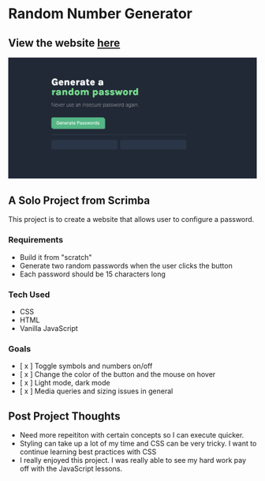 # Random Number Generator

## View the website [here](https://ashsass-random-password.netlify.app/)
![Screenshot of the random password generator website.](./img/Random%20Password%20Generator.png)

## A Solo Project from Scrimba
This project is to create a website that allows user to configure a password.

### Requirements
- Build it from "scratch"
- Generate two random passwords when the user clicks the button
- Each password should be 15 characters long 

### Tech Used
- CSS
- HTML
- Vanilla JavaScript

### Goals
- [ x ] Toggle symbols and numbers on/off
- [ x ] Change the color of the button and the mouse on hover 
- [ x ] Light mode, dark mode
- [ x ] Media queries and sizing issues in general


## Post Project Thoughts
- Need more repeititon with certain concepts so I can execute quicker. 
- Styling can take up a lot of my time and CSS can be very tricky. I want to continue learning best practices with CSS
- I really enjoyed this project. I was really able to see my hard work pay off with the JavaScript lessons. 
